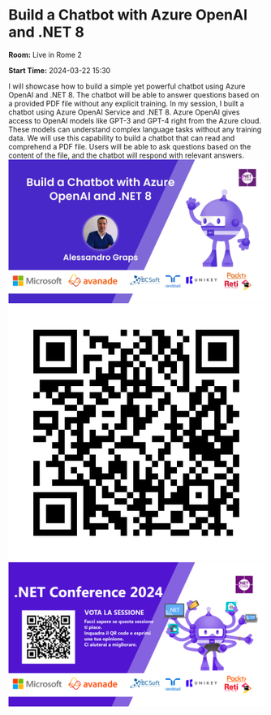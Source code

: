 # Build a Chatbot with Azure OpenAI and .NET 8
**Room:** Live in Rome 2

**Start Time:** 2024-03-22 15:30

I will showcase how to build a simple yet powerful chatbot using Azure OpenAI and .NET 8. The chatbot will be able to answer questions based on a provided PDF file without any explicit training. In my session, I built a chatbot using Azure OpenAI Service and .NET 8. Azure OpenAI gives access to OpenAI models like GPT-3 and GPT-4 right from the Azure cloud. These models can understand complex language tasks without any training data. We will use this capability to build a chatbot that can read and comprehend a PDF file. Users will be able to ask questions based on the content of the file, and the chatbot will respond with relevant answers.
![Banner](room2_15_30.jpeg 'SessionBanner')
![QR](qr.png 'Qr')
![Voting Banner](votingBanner.png 'Voting Banner')

